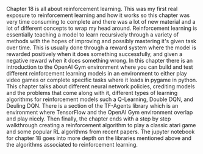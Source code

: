 Chapter 18 is all about reinforcement learning. This was my first real exposure to reinforcement learning and how it works so this chapter was very time consuming to complete and there was a lot of new material and a lot of different concepts to wrap my head around. Reinforcement learning is essentially teaching a model to learn recursively through a variety of methods with the hopes of improving and possibly mastering it's given task over time. This is usually done through a reward system where the model is rewarded positively when it does something successfully, and given a negative reward when it does something wrong. In this chapter there is an introduction to the OpenAI Gym environment where you can build and test different reinforcement learning models in an environment to either play video games or complete specific tasks where it loads in pygame in python. This chapter talks about different neural network policies, crediting models and the problems that come along with it, different types of learning algorithms for reinforcement models such a Q-Learning, Double DQN, and Deuling DQN. There is a section of the TF-Agents library which is an environment where TensorFlow and the OpenAI Gym environment overlap and play nicely. Then finally, the chapter ends with a step by step walkthrough creating a reinforcement algorithm to play a classic atari game and some popular RL algorithms from recent papers.
The jupyter notebook for chapter 18 goes into more depth on the libraries mentioned above and the algorithms associated to reinforcement learning.
